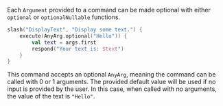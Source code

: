 Each `Argument` provided to a command can be made optional with either `optional` or `optionalNullable` functions.

```kotlin
slash("DisplayText", "Display some text.") {
    execute(AnyArg.optional("Hello")) {
        val text = args.first
        respond("Your text is: $text")
    }
}
```

This command accepts an optional `AnyArg`, meaning the command can be called with 0 or 1 arguments. The provided default value will be used if no input is provided by the user. In this case, when called with no arguments, the value of the text is `"Hello"`.
